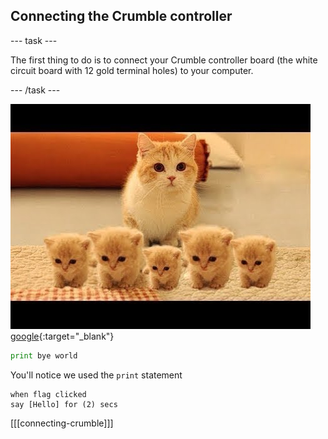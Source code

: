 ## Connecting the Crumble controller

--- task ---

The first thing to do is to connect your Crumble controller board (the white circuit board with 12 gold terminal holes) to your computer. 

--- /task ---


![cute kittens](images/kit.jpg)
[google](https://www.google.com){:target="_blank"}

```python
print bye world
```

You'll notice we used the `print` statement

```blocks3
when flag clicked
say [Hello] for (2) secs
```
[[[connecting-crumble]]]
